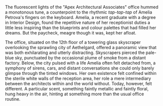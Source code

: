The fluorescent lights of the "Apex Architectural Associates" office hummed a monotonous tune, a counterpoint to the rhythmic *tap-tap-tap* of Amelia Petrova's fingers on the keyboard.  Amelia, a recent graduate with a degree in Interior Design, found the repetitive nature of her receptionist duties a little less inspiring than the blueprints and colour palettes that had filled her dreams.  But the paycheck, meagre though it was, kept her afloat.

The office, situated on the 12th floor of a towering glass skyscraper overlooking the sprawling city of Aethelgard, offered a panoramic view that was both exhilarating and utterly distracting.  Skyscrapers pierced the pale-blue sky, punctuated by the occasional plume of smoke from a distant factory.  Below, the city pulsed with a life Amelia often felt detached from, a symphony of sirens, cars, and distant conversations she could only barely glimpse through the tinted windows. Her own existence felt confined within the sterile white walls of the reception area, her role a mere intermediary between the architects within and the world without.  Today, however, felt different.  A particular scent, something faintly metallic and faintly floral, hung heavy in the air, hinting at something more than the usual office routine.

